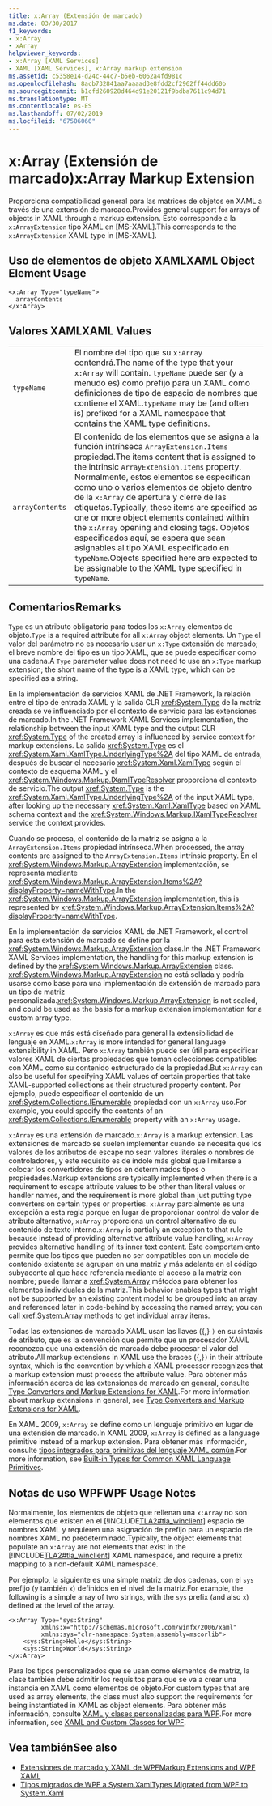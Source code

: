 ```yaml
---
title: x:Array (Extensión de marcado)
ms.date: 03/30/2017
f1_keywords:
- x:Array
- xArray
helpviewer_keywords:
- x:Array [XAML Services]
- XAML [XAML Services], x:Array markup extension
ms.assetid: c5358e14-d24c-44c7-b5eb-6062a4fd981c
ms.openlocfilehash: 8acb732841aa7aaaad3e8fdd2cf2962ff44dd60b
ms.sourcegitcommit: b1cfd260928d464d91e20121f9bdba7611c94d71
ms.translationtype: MT
ms.contentlocale: es-ES
ms.lasthandoff: 07/02/2019
ms.locfileid: "67506060"
---
```

# <a name="xarray-markup-extension"></a><span data-ttu-id="ea9f9-102">x:Array (Extensión de marcado)</span><span class="sxs-lookup"><span data-stu-id="ea9f9-102">x:Array Markup Extension</span></span>
<span data-ttu-id="ea9f9-103">Proporciona compatibilidad general para las matrices de objetos en XAML a través de una extensión de marcado.</span><span class="sxs-lookup"><span data-stu-id="ea9f9-103">Provides general support for arrays of objects in XAML through a markup extension.</span></span> <span data-ttu-id="ea9f9-104">Esto corresponde a la `x:ArrayExtension` tipo XAML en [MS-XAML].</span><span class="sxs-lookup"><span data-stu-id="ea9f9-104">This corresponds to the `x:ArrayExtension` XAML type in [MS-XAML].</span></span>  
  
## <a name="xaml-object-element-usage"></a><span data-ttu-id="ea9f9-105">Uso de elementos de objeto XAML</span><span class="sxs-lookup"><span data-stu-id="ea9f9-105">XAML Object Element Usage</span></span>  
  
```xaml
<x:Array Type="typeName">  
  arrayContents  
</x:Array>  
```  
  
## <a name="xaml-values"></a><span data-ttu-id="ea9f9-106">Valores XAML</span><span class="sxs-lookup"><span data-stu-id="ea9f9-106">XAML Values</span></span>  
  
|||  
|-|-|  
|`typeName`|<span data-ttu-id="ea9f9-107">El nombre del tipo que su `x:Array` contendrá.</span><span class="sxs-lookup"><span data-stu-id="ea9f9-107">The name of the type that your `x:Array` will contain.</span></span> <span data-ttu-id="ea9f9-108">`typeName` puede ser (y a menudo es) como prefijo para un XAML como definiciones de tipo de espacio de nombres que contiene el XAML.</span><span class="sxs-lookup"><span data-stu-id="ea9f9-108">`typeName` may be (and often is) prefixed for a XAML namespace that contains the XAML type definitions.</span></span>|  
|`arrayContents`|<span data-ttu-id="ea9f9-109">El contenido de los elementos que se asigna a la función intrínseca `ArrayExtension.Items` propiedad.</span><span class="sxs-lookup"><span data-stu-id="ea9f9-109">The items content that is assigned to the intrinsic `ArrayExtension.Items` property.</span></span> <span data-ttu-id="ea9f9-110">Normalmente, estos elementos se especifican como uno o varios elementos de objeto dentro de la `x:Array` de apertura y cierre de las etiquetas.</span><span class="sxs-lookup"><span data-stu-id="ea9f9-110">Typically, these items are specified as one or more object elements contained within the `x:Array` opening and closing tags.</span></span> <span data-ttu-id="ea9f9-111">Objetos especificados aquí, se espera que sean asignables al tipo XAML especificado en `typeName`.</span><span class="sxs-lookup"><span data-stu-id="ea9f9-111">Objects specified here are expected to be assignable to the XAML type specified in `typeName`.</span></span>|  
  
## <a name="remarks"></a><span data-ttu-id="ea9f9-112">Comentarios</span><span class="sxs-lookup"><span data-stu-id="ea9f9-112">Remarks</span></span>  
 <span data-ttu-id="ea9f9-113">`Type` es un atributo obligatorio para todos los `x:Array` elementos de objeto.</span><span class="sxs-lookup"><span data-stu-id="ea9f9-113">`Type` is a required attribute for all `x:Array` object elements.</span></span> <span data-ttu-id="ea9f9-114">Un `Type` el valor del parámetro no es necesario usar un `x:Type` extensión de marcado; el breve nombre del tipo es un tipo XAML, que se puede especificar como una cadena.</span><span class="sxs-lookup"><span data-stu-id="ea9f9-114">A `Type` parameter value does not need to use an `x:Type` markup extension; the short name of the type is   a XAML type, which can be specified as a string.</span></span>  
  
 <span data-ttu-id="ea9f9-115">En la implementación de servicios XAML de .NET Framework, la relación entre el tipo de entrada XAML y la salida CLR <xref:System.Type> de la matriz creada se ve influenciado por el contexto de servicio para las extensiones de marcado.</span><span class="sxs-lookup"><span data-stu-id="ea9f9-115">In the .NET Framework XAML Services implementation, the relationship between the input XAML type and the output CLR <xref:System.Type> of the created array is influenced by service context for markup extensions.</span></span> <span data-ttu-id="ea9f9-116">La salida <xref:System.Type> es el <xref:System.Xaml.XamlType.UnderlyingType%2A> del tipo XAML de entrada, después de buscar el necesario <xref:System.Xaml.XamlType> según el contexto de esquema XAML y el <xref:System.Windows.Markup.IXamlTypeResolver> proporciona el contexto de servicio.</span><span class="sxs-lookup"><span data-stu-id="ea9f9-116">The output <xref:System.Type> is the <xref:System.Xaml.XamlType.UnderlyingType%2A> of the input XAML type, after looking up the necessary <xref:System.Xaml.XamlType> based on XAML schema context and the <xref:System.Windows.Markup.IXamlTypeResolver> service the context provides.</span></span>  
  
 <span data-ttu-id="ea9f9-117">Cuando se procesa, el contenido de la matriz se asigna a la `ArrayExtension.Items` propiedad intrínseca.</span><span class="sxs-lookup"><span data-stu-id="ea9f9-117">When processed, the array contents are assigned to the `ArrayExtension.Items` intrinsic property.</span></span> <span data-ttu-id="ea9f9-118">En el <xref:System.Windows.Markup.ArrayExtension> implementación, se representa mediante <xref:System.Windows.Markup.ArrayExtension.Items%2A?displayProperty=nameWithType>.</span><span class="sxs-lookup"><span data-stu-id="ea9f9-118">In the <xref:System.Windows.Markup.ArrayExtension> implementation, this is represented by <xref:System.Windows.Markup.ArrayExtension.Items%2A?displayProperty=nameWithType>.</span></span>  
  
 <span data-ttu-id="ea9f9-119">En la implementación de servicios XAML de .NET Framework, el control para esta extensión de marcado se define por la <xref:System.Windows.Markup.ArrayExtension> clase.</span><span class="sxs-lookup"><span data-stu-id="ea9f9-119">In the .NET Framework XAML Services implementation, the handling for this markup extension is defined by the <xref:System.Windows.Markup.ArrayExtension> class.</span></span> <span data-ttu-id="ea9f9-120"><xref:System.Windows.Markup.ArrayExtension> no está sellada y podría usarse como base para una implementación de extensión de marcado para un tipo de matriz personalizada.</span><span class="sxs-lookup"><span data-stu-id="ea9f9-120"><xref:System.Windows.Markup.ArrayExtension> is not sealed, and could be used as the basis for a markup extension implementation for a custom array type.</span></span>  
  
 <span data-ttu-id="ea9f9-121">`x:Array` es que más está diseñado para general la extensibilidad de lenguaje en XAML.</span><span class="sxs-lookup"><span data-stu-id="ea9f9-121">`x:Array` is more intended for general language extensibility in XAML.</span></span> <span data-ttu-id="ea9f9-122">Pero `x:Array` también puede ser útil para especificar valores XAML de ciertas propiedades que toman colecciones compatibles con XAML como su contenido estructurado de la propiedad.</span><span class="sxs-lookup"><span data-stu-id="ea9f9-122">But `x:Array` can also be useful for specifying XAML values of certain properties that take XAML-supported collections as their structured property content.</span></span> <span data-ttu-id="ea9f9-123">Por ejemplo, puede especificar el contenido de un <xref:System.Collections.IEnumerable> propiedad con un `x:Array` uso.</span><span class="sxs-lookup"><span data-stu-id="ea9f9-123">For example, you could specify the contents of an <xref:System.Collections.IEnumerable> property with an `x:Array` usage.</span></span>  
  
 <span data-ttu-id="ea9f9-124">`x:Array` es una extensión de marcado.</span><span class="sxs-lookup"><span data-stu-id="ea9f9-124">`x:Array` is a markup extension.</span></span> <span data-ttu-id="ea9f9-125">Las extensiones de marcado se suelen implementar cuando se necesita que los valores de los atributos de escape no sean valores literales o nombres de controladores, y este requisito es de índole más global que limitarse a colocar los convertidores de tipos en determinados tipos o propiedades.</span><span class="sxs-lookup"><span data-stu-id="ea9f9-125">Markup extensions are typically implemented when there is a requirement to escape attribute values to be other than literal values or handler names, and the requirement is more global than just putting type converters on certain types or properties.</span></span> <span data-ttu-id="ea9f9-126">`x:Array` parcialmente es una excepción a esta regla porque en lugar de proporcionar control de valor de atributo alternativo, `x:Array` proporciona un control alternativo de su contenido de texto interno.</span><span class="sxs-lookup"><span data-stu-id="ea9f9-126">`x:Array` is partially an exception to that rule because instead of providing alternative attribute value handling, `x:Array` provides alternative handling of its inner text content.</span></span> <span data-ttu-id="ea9f9-127">Este comportamiento permite que los tipos que pueden no ser compatibles con un modelo de contenido existente se agrupan en una matriz y más adelante en el código subyacente al que hace referencia mediante el acceso a la matriz con nombre; puede llamar a <xref:System.Array> métodos para obtener los elementos individuales de la matriz.</span><span class="sxs-lookup"><span data-stu-id="ea9f9-127">This behavior enables types that might not be supported by an existing content model to be grouped into an array and referenced later in code-behind by accessing the named array; you can call <xref:System.Array> methods to get individual array items.</span></span>  
  
 <span data-ttu-id="ea9f9-128">Todas las extensiones de marcado XAML usan las llaves ({,} `)` en su sintaxis de atributo, que es la convención que permite que un procesador XAML reconozca que una extensión de marcado debe procesar el valor del atributo.</span><span class="sxs-lookup"><span data-stu-id="ea9f9-128">All markup extensions in XAML use the braces ({,}`)` in their attribute syntax, which is the convention by which a XAML processor recognizes that a markup extension must process the attribute value.</span></span> <span data-ttu-id="ea9f9-129">Para obtener más información acerca de las extensiones de marcado en general, consulte [Type Converters and Markup Extensions for XAML](type-converters-and-markup-extensions-for-xaml.md).</span><span class="sxs-lookup"><span data-stu-id="ea9f9-129">For more information about markup extensions in general, see [Type Converters and Markup Extensions for XAML](type-converters-and-markup-extensions-for-xaml.md).</span></span>  
  
 <span data-ttu-id="ea9f9-130">En XAML 2009, `x:Array` se define como un lenguaje primitivo en lugar de una extensión de marcado.</span><span class="sxs-lookup"><span data-stu-id="ea9f9-130">In XAML 2009, `x:Array` is defined as a language primitive instead of a markup extension.</span></span> <span data-ttu-id="ea9f9-131">Para obtener más información, consulte [tipos integrados para primitivas del lenguaje XAML común](built-in-types-for-common-xaml-language-primitives.md).</span><span class="sxs-lookup"><span data-stu-id="ea9f9-131">For more information, see [Built-in Types for Common XAML Language Primitives](built-in-types-for-common-xaml-language-primitives.md).</span></span>  
  
## <a name="wpf-usage-notes"></a><span data-ttu-id="ea9f9-132">Notas de uso WPF</span><span class="sxs-lookup"><span data-stu-id="ea9f9-132">WPF Usage Notes</span></span>  
 <span data-ttu-id="ea9f9-133">Normalmente, los elementos de objeto que rellenan una `x:Array` no son elementos que existen en el [!INCLUDE[TLA2#tla_winclient](../../../includes/tla2sharptla-winclient-md.md)] espacio de nombres XAML y requieren una asignación de prefijo para un espacio de nombres XAML no predeterminado.</span><span class="sxs-lookup"><span data-stu-id="ea9f9-133">Typically, the object elements that populate an `x:Array` are not elements that exist in the [!INCLUDE[TLA2#tla_winclient](../../../includes/tla2sharptla-winclient-md.md)] XAML namespace, and require a prefix mapping to a non-default XAML namespace.</span></span>  
  
 <span data-ttu-id="ea9f9-134">Por ejemplo, la siguiente es una simple matriz de dos cadenas, con el `sys` prefijo (y también `x`) definidos en el nivel de la matriz.</span><span class="sxs-lookup"><span data-stu-id="ea9f9-134">For example, the following is a simple array of two strings, with the `sys` prefix (and also `x`) defined at the level of the array.</span></span>  
  
```xaml
<x:Array Type="sys:String"
         xmlns:x="http://schemas.microsoft.com/winfx/2006/xaml"
         xmlns:sys="clr-namespace:System;assembly=mscorlib">
    <sys:String>Hello</sys:String>
    <sys:String>World</sys:String>
</x:Array>
```
  
 <span data-ttu-id="ea9f9-135">Para los tipos personalizados que se usan como elementos de matriz, la clase también debe admitir los requisitos para que se va a crear una instancia en XAML como elementos de objeto.</span><span class="sxs-lookup"><span data-stu-id="ea9f9-135">For custom types that are used as array elements, the class must also support the requirements for being instantiated in XAML as object elements.</span></span> <span data-ttu-id="ea9f9-136">Para obtener más información, consulte [XAML y clases personalizadas para WPF](../wpf/advanced/xaml-and-custom-classes-for-wpf.md).</span><span class="sxs-lookup"><span data-stu-id="ea9f9-136">For more information, see [XAML and Custom Classes for WPF](../wpf/advanced/xaml-and-custom-classes-for-wpf.md).</span></span>  
  
## <a name="see-also"></a><span data-ttu-id="ea9f9-137">Vea también</span><span class="sxs-lookup"><span data-stu-id="ea9f9-137">See also</span></span>

- [<span data-ttu-id="ea9f9-138">Extensiones de marcado y XAML de WPF</span><span class="sxs-lookup"><span data-stu-id="ea9f9-138">Markup Extensions and WPF XAML</span></span>](../wpf/advanced/markup-extensions-and-wpf-xaml.md)
- [<span data-ttu-id="ea9f9-139">Tipos migrados de WPF a System.Xaml</span><span class="sxs-lookup"><span data-stu-id="ea9f9-139">Types Migrated from WPF to System.Xaml</span></span>](types-migrated-from-wpf-to-system-xaml.md)
